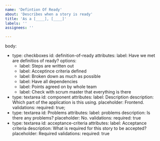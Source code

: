 ```yaml
---
name: 'Defintion Of Ready'
about: 'Describes when a story is ready'
title: 'As a [____], [____]'
labels: ''
assignees: ''

---
```

body:
- type: checkboxes
id: definition-of-ready
attributes:
    label: Have we met are definitios of ready?
    options:
    - label: Steps are written out
    - label: Acceptince criteria defined
    - label: Broken down as much as possible
    - label: Have all dependencies
    - label: Points agreed on by whole team
    - label: Check with scrum master that everything is there
- type: textarea
  id: component
  attributes:
    label: Description
    description: Which part of the application is this using.
    placeholder: Frontend.
 validations:
    required: true;
- type: textarea
  id: Problems
  attributes:
    label: problems
    description: Is there any problems?
    placeholder: No.
 validations:
    required: true
- type: textarea
  id: acceptance-criteria
  attributes:
    label: Acceptance criteria
    description: What is required for this story to be accepted?
    placeholder: Required
 validations:
    required: true
